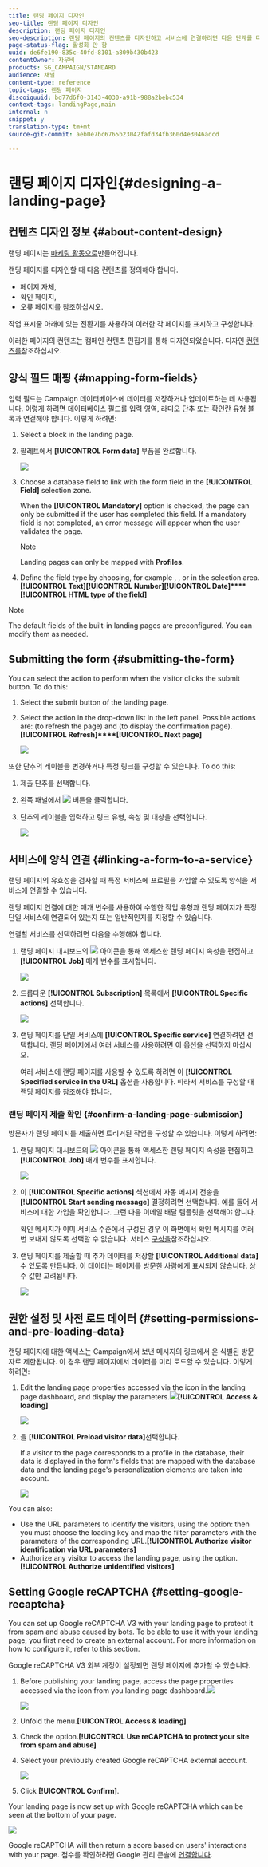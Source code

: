 ```yaml
---
title: 랜딩 페이지 디자인
seo-title: 랜딩 페이지 디자인
description: 랜딩 페이지 디자인
seo-description: 랜딩 페이지의 컨텐츠를 디자인하고 서비스에 연결하려면 다음 단계를 따르십시오.
page-status-flag: 활성화 안 함
uuid: de6fe190-835c-40fd-8101-a809b430b423
contentOwner: 자우비
products: SG_CAMPAIGN/STANDARD
audience: 채널
content-type: reference
topic-tags: 랜딩 페이지
discoiquuid: bd77d6f0-3143-4030-a91b-988a2bebc534
context-tags: landingPage,main
internal: n
snippet: y
translation-type: tm+mt
source-git-commit: aeb0e7bc6765b23042fafd34fb360d4e3046adcd

---
```



# 랜딩 페이지 디자인{#designing-a-landing-page}

## 컨텐츠 디자인 정보 {#about-content-design}

랜딩 페이지는 [마케팅 활동으로](../../start/using/marketing-activities.md#about-marketing-activities)만들어집니다.

랜딩 페이지를 디자인할 때 다음 컨텐츠를 정의해야 합니다.

* 페이지 자체,
* 확인 페이지,
* 오류 페이지를 참조하십시오.

작업 표시줄 아래에 있는 전환기를 사용하여 이러한 각 페이지를 표시하고 구성합니다.

이러한 페이지의 컨텐츠는 캠페인 컨텐츠 편집기를 통해 디자인되었습니다. 디자인 [컨텐츠를](../../channels/using/about-landing-page-content-design.md)참조하십시오.

## 양식 필드 매핑 {#mapping-form-fields}

입력 필드는 Campaign 데이터베이스에 데이터를 저장하거나 업데이트하는 데 사용됩니다. 이렇게 하려면 데이터베이스 필드를 입력 영역, 라디오 단추 또는 확인란 유형 블록과 연결해야 합니다. 이렇게 하려면:

1. Select a block in the landing page.
1. 팔레트에서 **[!UICONTROL Form data]** 부품을 완료합니다.

   ![](assets/editing_lp_content_4.png)

1. Choose a database field to link with the form field in the **[!UICONTROL Field]** selection zone.

   When the **[!UICONTROL Mandatory]** option is checked, the page can only be submitted if the user has completed this field. If a mandatory field is not completed, an error message will appear when the user validates the page.

   >[!NOTE]
   >
   >Landing pages can only be mapped with **Profiles**.

1. Define the field type by choosing, for example , , or  in the  selection area.**[!UICONTROL Text]****[!UICONTROL Number]****[!UICONTROL Date]****[!UICONTROL HTML type of the field]**

>[!NOTE]
>
>The default fields of the built-in landing pages are preconfigured. You can modify them as needed.

## Submitting the form {#submitting-the-form}

You can select the action to perform when the visitor clicks the submit button. To do this:

1. Select the submit button of the landing page.
1. Select the action in the drop-down list in the left panel. Possible actions are:  (to refresh the page) and  (to display the confirmation page).**[!UICONTROL Refresh]****[!UICONTROL Next page]**

   ![](assets/editing_lp_content_5.png)

또한 단추의 레이블을 변경하거나 특정 링크를 구성할 수 있습니다. To do this:

1. 제출 단추를 선택합니다.
1. 왼쪽 패널에서 ![](assets/lp_link_properties.png) 버튼을 클릭합니다.
1. 단추의 레이블을 입력하고 링크 유형, 속성 및 대상을 선택합니다.

   ![](assets/lp_link_custom.png)

## 서비스에 양식 연결 {#linking-a-form-to-a-service}

랜딩 페이지의 유효성을 검사할 때 특정 서비스에 프로필을 가입할 수 있도록 양식을 서비스에 연결할 수 있습니다.

랜딩 페이지 연결에 대한 매개 변수를 사용하여 수행한 작업 유형과 랜딩 페이지가 특정 단일 서비스에 연결되어 있는지 또는 일반적인지를 지정할 수 있습니다.

연결할 서비스를 선택하려면 다음을 수행해야 합니다.

1. 랜딩 페이지 대시보드의 ![](assets/edit_darkgrey-24px.png) 아이콘을 통해 액세스한 랜딩 페이지 속성을 편집하고 **[!UICONTROL Job]** 매개 변수를 표시합니다.

   ![](assets/lp_edit_properties_button.png)

1. 드롭다운 **[!UICONTROL Subscription]** 목록에서 **[!UICONTROL Specific actions]** 선택합니다.

   ![](assets/lp_parameters_5.png)

1. 랜딩 페이지를 단일 서비스에 **[!UICONTROL Specific service]** 연결하려면 선택합니다. 랜딩 페이지에서 여러 서비스를 사용하려면 이 옵션을 선택하지 마십시오.

   여러 서비스에 랜딩 페이지를 사용할 수 있도록 하려면 이 **[!UICONTROL Specified service in the URL]** 옵션을 사용합니다. 따라서 서비스를 구성할 때 랜딩 페이지를 참조해야 합니다.

### 랜딩 페이지 제출 확인 {#confirm-a-landing-page-submission}

방문자가 랜딩 페이지를 제출하면 트리거된 작업을 구성할 수 있습니다. 이렇게 하려면:

1. 랜딩 페이지 대시보드의 ![](assets/edit_darkgrey-24px.png) 아이콘을 통해 액세스한 랜딩 페이지 속성을 편집하고 **[!UICONTROL Job]** 매개 변수를 표시합니다.

   ![](assets/lp_edit_properties_button.png)

1. 이 **[!UICONTROL Specific actions]** 섹션에서 자동 메시지 전송을 **[!UICONTROL Start sending message]** 결정하려면 선택합니다. 예를 들어 서비스에 대한 가입을 확인합니다. 그런 다음 이메일 배달 템플릿을 선택해야 합니다.

   확인 메시지가 이미 서비스 수준에서 구성된 경우 이 화면에서 확인 메시지를 여러 번 보내지 않도록 선택할 수 없습니다. 서비스 [구성을](../../audiences/using/creating-a-service.md)참조하십시오.

1. 랜딩 페이지를 제출할 때 추가 데이터를 저장할 **[!UICONTROL Additional data]** 수 있도록 만듭니다. 이 데이터는 페이지를 방문한 사람에게 표시되지 않습니다. 상수 값만 고려됩니다.

   ![](assets/lp_parameters_6.png)

## 권한 설정 및 사전 로드 데이터 {#setting-permissions-and-pre-loading-data}

랜딩 페이지에 대한 액세스는 Campaign에서 보낸 메시지의 링크에서 온 식별된 방문자로 제한됩니다. 이 경우 랜딩 페이지에서 데이터를 미리 로드할 수 있습니다. 이렇게 하려면:

1. Edit the landing page properties accessed via the  icon in the landing page dashboard, and display the  parameters.![](assets/edit_darkgrey-24px.png)**[!UICONTROL Access & loading]**

   ![](assets/lp_edit_properties_button.png)

1. 을 **[!UICONTROL Preload visitor data]**&#x200B;선택합니다.

   If a visitor to the page corresponds to a profile in the database, their data is displayed in the form's fields that are mapped with the database data and the landing page's personalization elements are taken into account.

   ![](assets/lp_parameters_3.png)

You can also:

* Use the URL parameters to identify the visitors, using the  option: then you must choose the loading key and map the filter parameters with the parameters of the corresponding URL.**[!UICONTROL Authorize visitor identification via URL parameters]**
* Authorize any visitor to access the landing page, using the  option.**[!UICONTROL Authorize unidentified visitors]**

## Setting Google reCAPTCHA {#setting-google-recaptcha}

You can set up Google reCAPTCHA V3 with your landing page to protect it from spam and abuse caused by bots. To be able to use it with your landing page, you first need to create an external account. For more information on how to configure it, refer to this section.[](../../administration/using/external-accounts.md#google-recaptcha-external-account)

Google reCAPTCHA V3 외부 계정이 설정되면 랜딩 페이지에 추가할 수 있습니다.

1. Before publishing your landing page, access the page properties accessed via the  icon from you landing page dashboard.![](assets/edit_darkgrey-24px.png)

   ![](assets/lp_parameters_google3.png)

1. Unfold the  menu.**[!UICONTROL Access & loading]**
1. Check the  option.**[!UICONTROL Use reCAPTCHA to protect your site from spam and abuse]**
1. Select your previously created Google reCAPTCHA external account.

   ![](assets/lp_parameters_google.png)

1. Click **[!UICONTROL Confirm]**.

Your landing page is now set up with Google reCAPTCHA which can be seen at the bottom of your page.

![](assets/lp_parameters_google2.png)

Google reCAPTCHA will then return a score based on users' interactions with your page. 점수를 확인하려면 Google 관리 콘솔에 [연결합니다](https://g.co/recaptcha/admin).
